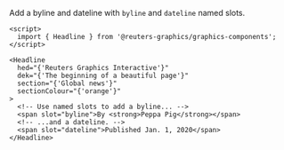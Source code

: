 Add a byline and dateline with `byline` and `dateline` named slots.

```svelte
<script>
  import { Headline } from '@reuters-graphics/graphics-components';
</script>

<Headline
  hed="{'Reuters Graphics Interactive'}"
  dek="{'The beginning of a beautiful page'}"
  section="{'Global news'}"
  sectionColour="{'orange'}"
>
  <!-- Use named slots to add a byline... -->
  <span slot="byline">By <strong>Peppa Pig</strong></span>
  <!-- ...and a dateline. -->
  <span slot="dateline">Published Jan. 1, 2020</span>
</Headline>
```
